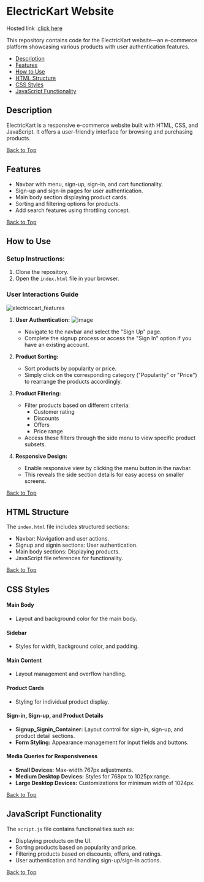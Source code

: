 
# ElectricKart Website
 
Hosted link :<a href="https://ansrsorce-task1-electrickart.vercel.app/">click here</a>

This repository contains code for the ElectricKart website—an e-commerce platform showcasing various products with user authentication features.

- [Description](#description)
- [Features](#features)
- [How to Use](#how-to-use)
- [HTML Structure](#html-structure)
- [CSS Styles](#css-styles)
- [JavaScript Functionality](#javascript-functionality)


## Description

ElectricKart is a responsive e-commerce website built with HTML, CSS, and JavaScript. It offers a user-friendly interface for browsing and purchasing products.

[Back to Top](#electrickart-website)

## Features

- Navbar with menu, sign-up, sign-in, and cart functionality.
- Sign-up and sign-in pages for user authentication.
- Main body section displaying product cards.
- Sorting and filtering options for products.
- Add search features using throttling concept.

[Back to Top](#electrickart-website)

## How to Use

### Setup Instructions:

1. Clone the repository.
2. Open the `index.html` file in your browser.

### User Interactions Guide
![electriccart_features](https://github.com/mansi2020/ansrsorce_task1_electrickart/assets/57188328/a64e36a5-1619-4f18-af04-113311318ca3)

1. **User Authentication:**
   ![image](https://github.com/mansi2020/ansrsorce_task1_electrickart/assets/57188328/8891af57-c020-4617-8ac1-e0a45f449f83)
   - Navigate to the navbar and select the "Sign Up" page.
   - Complete the signup process or access the "Sign In" option if you have an existing account.

3. **Product Sorting:**
   
   - Sort products by popularity or price.
   - Simply click on the corresponding category ("Popularity" or "Price") to rearrange the products accordingly.

5. **Product Filtering:**
   - Filter products based on different criteria:
     - Customer rating
     - Discounts
     - Offers
     - Price range
   - Access these filters through the side menu to view specific product subsets.

6. **Responsive Design:**
   - Enable responsive view by clicking the menu button in the navbar.
   - This reveals the side section details for easy access on smaller screens.




[Back to Top](#electrickart-website)

## HTML Structure

The `index.html` file includes structured sections:
- Navbar: Navigation and user actions.
- Signup and signin sections: User authentication.
- Main body sections: Displaying products.
- JavaScript file references for functionality.

[Back to Top](#electrickart-website)

## CSS Styles

#### Main Body
- Layout and background color for the main body.

#### Sidebar
- Styles for width, background color, and padding.

#### Main Content
- Layout management and overflow handling.

#### Product Cards
- Styling for individual product display.

#### Sign-in, Sign-up, and Product Details
- **Signup_Signin_Container:** Layout control for sign-in, sign-up, and product detail sections.
- **Form Styling:** Appearance management for input fields and buttons.

#### Media Queries for Responsiveness
- **Small Devices:** Max-width 767px adjustments.
- **Medium Desktop Devices:** Styles for 768px to 1025px range.
- **Large Desktop Devices:** Customizations for minimum width of 1024px.


[Back to Top](#electrickart-website)

## JavaScript Functionality

The `script.js` file contains functionalities such as:
- Displaying products on the UI.
- Sorting products based on popularity and price.
- Filtering products based on discounts, offers, and ratings.
- User authentication and handling sign-up/sign-in actions.

[Back to Top](#electrickart-website)





